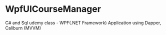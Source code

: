 # WpfUICourseManager
 C# and Sql udemy class - WPF(.NET Framework) Application using Dapper, Caliburn (MVVM)
